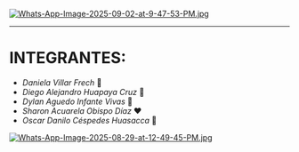 [![Whats-App-Image-2025-09-02-at-9-47-53-PM.jpg](https://i.postimg.cc/TP9jrYJr/Whats-App-Image-2025-09-02-at-9-47-53-PM.jpg)](https://postimg.cc/06zJvv3Q)

------------
#  **INTEGRANTES:**
- _Daniela Villar Frech_ 💜
- _Diego Alejandro Huapaya Cruz_ 💙
- _Dylan Aguedo Infante Vivas_ 💚
- _Sharon Acuarela Obispo Díaz_ ❤️
- _Oscar Danilo Céspedes Huasacca_ 🧡

[![Whats-App-Image-2025-08-29-at-12-49-45-PM.jpg](https://i.postimg.cc/hvxf12RH/Whats-App-Image-2025-08-29-at-12-49-45-PM.jpg)](https://postimg.cc/tnqqXtT5)
